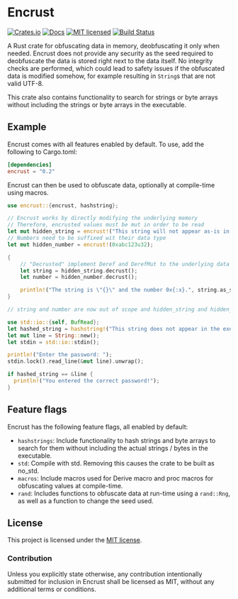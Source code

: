 # Encrust

[crates-badge]: https://img.shields.io/crates/v/encrust.svg
[crates-url]: https://crates.io/crates/encrust
[docs-image]: https://img.shields.io/docsrs/encrust.svg
[docs-link]: https://docs.rs/encrust/
[mit-badge]: https://img.shields.io/badge/license-MIT-blue.svg
[mit-url]: https://github.com/emiltayl/encrust/blob/main/LICENSE
[build-image]: https://github.com/emiltayl/encrust/actions/workflows/rust.yml/badge.svg?branch=main
[build-link]: https://github.com/emiltayl/encrust/actions/workflows/rust.yml

[![Crates.io][crates-badge]][crates-url]
[![Docs][docs-image]][docs-link]
[![MIT licensed][mit-badge]][mit-url]
[![Build Status][build-image]][build-link]

A Rust crate for obfuscating data in memory, deobfuscating it only when needed. Encrust does not
provide any security as the seed required to deobfuscate the data is stored right next to the data
itself. No integrity checks are performed, which could lead to safety issues if the obfuscated data
is modified somehow, for example resulting in `String`s that are not valid UTF-8.

This crate also contains functionality to search for strings or byte arrays without including the
strings or byte arrays in the executable.

## Example
Encrust comes with all features enabled by default. To use, add the following to Cargo.toml:

```toml
[dependencies]
encrust = "0.2"
```

Encrust can then be used to obfuscate data, optionally at compile-time using macros.

```rust
use encrust::{encrust, hashstring};

// Encrust works by directly modifying the underlying memory
// Therefore, encrusted values must be mut in order to be read
let mut hidden_string = encrust!("This string will not appear as-is in the executable.");
// Numbers need to be suffixed wit their data type
let mut hidden_number = encrust!(0xabc123u32);

{
    // "Decrusted" implement Deref and DerefMut to the underlying data
    let string = hidden_string.decrust();
    let number = hidden_number.decrust();

    println!("The string is \"{}\" and the number 0x{:x}.", string.as_str(), *number);
}

// string and number are now out of scope and hidden_string and hidden_number are obfuscated again

use std::io::{self, BufRead};
let hashed_string = hashstring!("This string does not appear in the executable");
let mut line = String::new();
let stdin = std::io::stdin();

println!("Enter the password: ");
stdin.lock().read_line(&mut line).unwrap();

if hashed_string == &line {
  println!("You entered the correct password!");
}
```

## Feature flags

Encrust has the following feature flags, all enabled by default:

* `hashstrings`: Include functionality to hash strings and byte arrays to search for them without
  including the actual strings / bytes in the executable.
* `std`: Compile with std. Removing this causes the crate to be built as no_std.
* `macros`: Include macros used for Derive macro and proc macros for obfuscating values at
  compile-time.
* `rand`: Includes functions to obfuscate data at run-time using a `rand::Rng`, as well as a
  function to change the seed used.

## License

This project is licensed under the [MIT license].

[MIT license]: https://github.com/emiltayl/encrust/blob/master/LICENSE

### Contribution

Unless you explicitly state otherwise, any contribution intentionally submitted for inclusion in Encrust shall be licensed as MIT, without any additional terms or conditions.